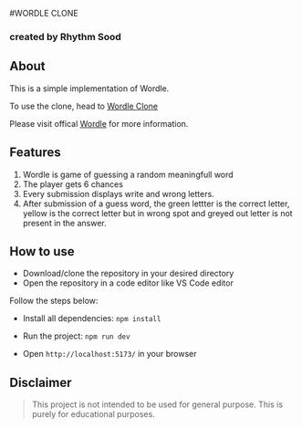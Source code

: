 #WORDLE CLONE

### created by Rhythm Sood

## About

This is a simple implementation of Wordle.

To use the clone, head to [Wordle Clone](https://wordle-clone-peach-zeta.vercel.app/)

Please visit offical [Wordle](https://www.nytimes.com/games/wordle/index.html) for more information.

## Features

1. Wordle is game of guessing a random meaningfull word
2. The player gets 6 chances
3. Every submission displays write and wrong letters.
4. After submission of a guess word, the green lettter is the correct letter, yellow is the correct letter but in wrong spot and greyed out letter is not present in the answer.

## How to use

- Download/clone the repository in your desired directory
- Open the repository in a code editor like VS Code editor

Follow the steps below:

- Install all dependencies:
`npm install`

- Run the project:
`npm run dev`

- Open `http://localhost:5173/` in your browser

## Disclaimer

> This project is not intended to be used for general purpose. This is purely for educational purposes.